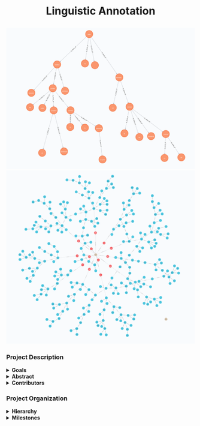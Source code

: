 <h1 align="center">
<p>Linguistic Annotation</a></p>
</h1>

![](reports/figures/example.png)
![](reports/figures/example_300.png)

### Project Description
<details>
<summary><b>Goals</b>
</summary>
<p>

TODO
</p>
</details>

<details>
<summary><b>Abstract</b>
</summary>
<p>
TODO
</p>
</details>

<details>
<summary><b>Contributors</b>
</summary>
<p>
TODO
</p>
</details>

### Project Organization
<details>
<summary><b>Hierarchy</b>
</summary>
<p>

```bash
tree -s --charset X .
```
</p>
</details>

<details>
<summary><b>Milestones</b>
</summary>
<p>

1. Milestone Title
    * **Description:**
        - Milestone description
        - Milestone description
        - Milestone description
    * **Tasks:**
        - [x] Task
        - [ ] Task
        - [ ] Task
        - [ ] Task
    * **Deliverables:** X, Y, Z
    * **Due:** X/X/XXXX

2. Milestone Title
    * **Description:**
        - Milestone description
        - Milestone description
    * **Tasks:**
        - [ ] Task
        - [ ] Task
        - [ ] Task
        - [ ] Task
    * **Deliverables:** X, Y, Z
    * **Due:** X/X/XXXX
</p>
</details>
